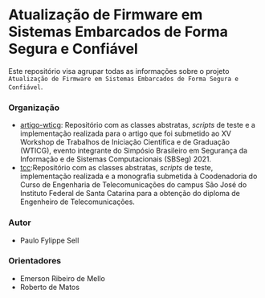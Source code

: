 # Atualização de Firmware em Sistemas Embarcados de Forma Segura e Confiável

Este repositório visa agrupar todas as informações sobre o projeto `Atualização de Firmware em Sistemas Embarcados de Forma Segura e Confiável`.

### Organização

- [artigo-wticg](artigo-wticg): Repositório com as classes abstratas, *scripts* de teste e a implementação realizada para o artigo que foi submetido ao XV Workshop de Trabalhos de Iniciação Científica e de Graduação (WTICG), evento integrante do Simpósio Brasileiro em Segurança da Informação e de Sistemas Computacionais (SBSeg) 2021.
- [tcc](tcc):Repositório com as classes abstratas, *scripts* de teste, implementação realizada e a monografia submetida à Coodenadoria do Curso de Engenharia de Telecomunicações do campus São José do Instituto Federal de Santa Catarina para a obtenção do diploma de Engenheiro de Telecomunicações.

### Autor
 - Paulo Fylippe Sell

### Orientadores
- Emerson Ribeiro de Mello
- Roberto de Matos